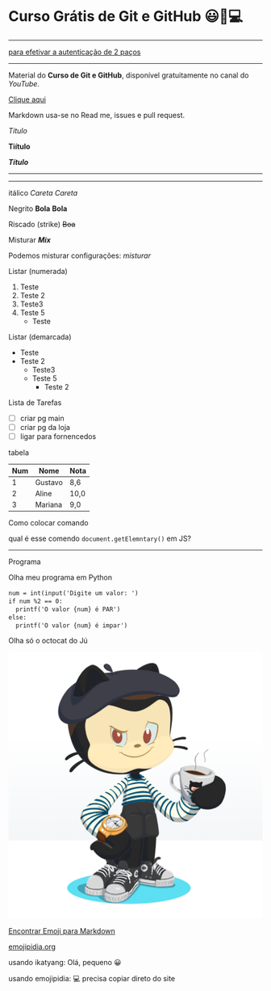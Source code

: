 # Curso Grátis de Git e GitHub 😃🥰💻


****
[para efetivar a autenticação de 2 paços](https://youtu.be/bsI6P_IM_hg)


****

Material do **Curso de Git e GitHub**, disponível gratuitamente no canal do *YouTube*.


[Clique aqui](https://www.youtube.com/watch?v=xEKo29OWILE&list=PLHz_AreHm4dm7ZULPAmadvNhH6vk9oNZA)


Markdown usa-se no Read me, issues e pull request.



*Título*

**Tiítulo**

***Título***

---

***

itálico
_Careta_
*Careta*

Negrito
__Bola__
**Bola**

Riscado (strike)
~~Boa~~

Misturar
_**Mix**_




Podemos misturar configurações:
_*misturar*_

Listar (numerada)
1. Teste
0. Teste 2
  1. Teste3
  1. Teste 5
      * Teste 
      
Listar (demarcada) 
* Teste
* Teste 2
  * Teste3
  * Teste 5
      * Teste 2
      
      
Lista de Tarefas

- [ ] criar pg main
- [ ] criar pg da loja
- [ ] ligar para fornencedos

tabela

Num | Nome | Nota
---|---|---
1|Gustavo|8,6
2|Aline|10,0
3|Mariana|9,0

Como colocar comando 

qual é esse comendo `document.getElemntary()` em JS?

****

Programa

Olha meu programa em Python

````
num = int(input('Digite um valor: ')
if num %2 == 0:
  printf('O valor {num} é PAR')
else:
  printf('O valor {num} é impar')

````
Olha só o octocat do Jú

![fotinho](https://github.com/robertacristinaabreu01/git-github/blob/master/juju.PNG)

[Encontrar Emoji para Markdown](https://github.com/ikatyang/emoji-cheat-sheet)

[emojipidia.org](https://emojipedia.org/)

usando ikatyang: Olá, pequeno :grinning:

usando emojipidia: 💻 precisa copiar direto do site 
